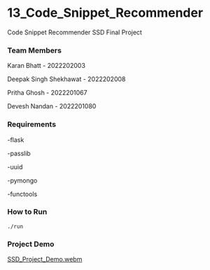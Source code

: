 # 13_Code_Snippet_Recommender
Code Snippet Recommender SSD Final Project

### Team Members
Karan Bhatt - 2022202003

Deepak Singh Shekhawat - 2022202008

Pritha Ghosh - 2022201067

Devesh Nandan - 2022201080

### Requirements
-flask

-passlib

-uuid

-pymongo

-functools

### How to Run
`./run`

### Project Demo
[SSD_Project_Demo.webm](https://user-images.githubusercontent.com/58835108/204564080-49c8a05c-abe7-4df6-b358-0326f5e20b4a.webm)
